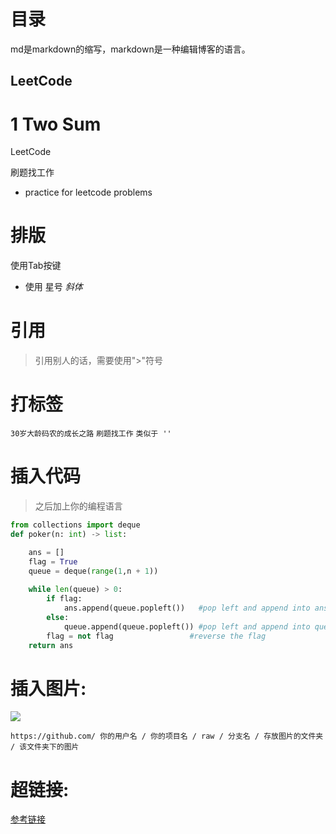 目录
==========================
md是markdown的缩写，markdown是一种编辑博客的语言。

LeetCode
-----------
# 1 Two Sum


LeetCode

刷题找工作 <br>
* practice for leetcode problems

# 排版
  使用Tab按键<br>
  * 使用 星号
  *斜体*




# 引用
>引用别人的话，需要使用">"符号

# 打标签
`30岁大龄码农的成长之路` `刷题找工作`
``类似于 '' ``

# 插入代码 
>之后加上你的编程语言
```Python
from collections import deque
def poker(n: int) -> list:

    ans = []
    flag = True
    queue = deque(range(1,n + 1))
    
    while len(queue) > 0:
        if flag:
            ans.append(queue.popleft())   #pop left and append into ans
        else:
            queue.append(queue.popleft()) #pop left and append into queue
        flag = not flag                 #reverse the flag
    return ans

```

# 插入图片:
![](http://www.baidu.com/img/bdlogo.gif)  

`https://github.com/ 你的用户名 / 你的项目名 / raw / 分支名 / 存放图片的文件夹 / 该文件夹下的图片`



# 超链接:
[参考链接](https://blog.csdn.net/u012067966/article/details/50736647)





